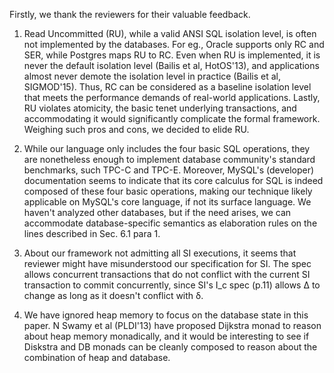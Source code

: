 Firstly, we thank the reviewers for their valuable feedback. 

1. Read Uncommitted (RU), while a valid ANSI SQL isolation level, is
   often not implemented by the databases. For eg., Oracle supports
   only RC and SER, while Postgres maps RU to RC. Even when RU is
   implemented, it is never the default isolation level (Bailis et al,
   HotOS'13), and applications almost never demote the isolation level
   in practice (Bailis et al, SIGMOD'15). Thus, RC can be considered
   as a baseline isolation level that meets the performance demands of
   real-world applications. Lastly, RU violates atomicity, the basic
   tenet underlying transactions, and accommodating it would
   significantly complicate the formal framework. Weighing such pros
   and cons, we decided to elide RU.

2. While our language only includes the four basic SQL operations,
   they are nonetheless enough to implement database community's
   standard benchmarks, such TPC-C and TPC-E. Moreover, MySQL's
   (developer) documentation seems to indicate that its core calculus
   for SQL is indeed composed of these four basic operations, making
   our technique likely applicable on MySQL's core language, if not
   its surface language. We haven't analyzed other databases, but if
   the need arises, we can accommodate database-specific semantics as
   elaboration rules on the lines described in Sec. 6.1 para 1. 

3. About our framework not admitting all SI executions, it seems that
   reviewer might have misunderstood our specification for SI. The
   spec allows concurrent transactions that do not conflict with the
   current SI transaction to commit concurrently, since SI's I_c spec
   (p.11) allows Δ to change as long as it doesn't conflict with δ.

4. We have ignored heap memory to focus on the database state in this
   paper. N Swamy et al (PLDI'13) have proposed Dijkstra monad to
   reason about heap memory monadically, and it would be interesting
   to see if Diskstra and DB monads can be cleanly composed to reason
   about the combination of heap and database.

 
